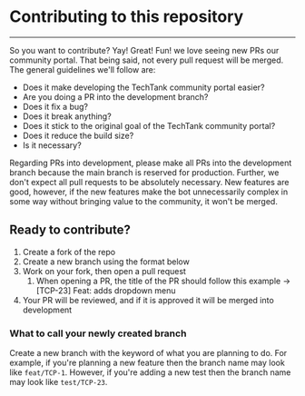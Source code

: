 # Contributing to this repository

---

So you want to contribute? Yay! Great! Fun! we love seeing new PRs our community portal. That being said, not every pull request will be merged. The general guidelines we'll follow are:

- Does it make developing the TechTank community portal easier?
- Are you doing a PR into the development branch?
- Does it fix a bug?
- Does it break anything?
- Does it stick to the original goal of the TechTank community portal?
- Does it reduce the build size?
- Is it necessary?

Regarding PRs into development, please make all PRs into the development branch because the main branch is reserved for production. Further, we don't expect all pull requests to be absolutely necessary. New features are good, however, if the new features make the bot unnecessarily complex in some way without bringing value to the community, it won't be merged.

## Ready to contribute?

1. Create a fork of the repo
2. Create a new branch using the format below
3. Work on your fork, then open a pull request
   1. When opening a PR, the title of the PR should follow this example -> [TCP-23] Feat: adds dropdown menu
4. Your PR will be reviewed, and if it is approved it will be merged into development

### What to call your newly created branch

Create a new branch with the keyword of what you are planning to do. For example, if you're planning a new feature then the branch name may look like `feat/TCP-1`. However, if you're adding a new test then the branch name may look like `test/TCP-23`.
